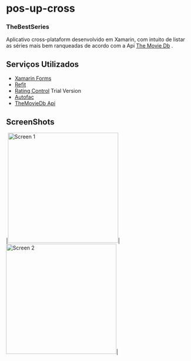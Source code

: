 # pos-up-cross
### TheBestSeries

Aplicativo cross-plataform desenvolvido em Xamarin, com intuito de listar as séries mais bem ranqueadas de acordo com a Api <a href="https://www.themoviedb.org/documentation/api">The Movie Db</a> .

## Serviços Utilizados

- [Xamarin Forms](https://docs.microsoft.com/en-us/xamarin/xamarin-forms/)
- [Refit](https://github.com/reactiveui/refit)
- [Rating Control](https://www.syncfusion.com/products/xamarin/rating) Trial Version
 - [Autofac](https://autofac.org/)
 - [TheMovieDb Api](https://www.themoviedb.org/documentation/api)
 
 
 ## ScreenShots
 

|<img src="https://github.com/Walicen/pos-up-cross/blob/development/ScreenShots/screen_1.png" alt="Screen 1" width="300">|
<img src="https://github.com/Walicen/pos-up-cross/blob/development/ScreenShots/screen_2.png" alt="Screen 2" width="300">|
